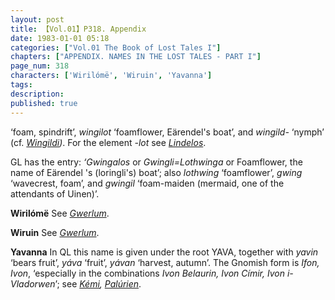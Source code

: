 ```yaml
---
layout: post
title: 【Vol.01】P318. Appendix
date: 1983-01-01 05:18
categories: ["Vol.01 The Book of Lost Tales I"]
chapters: ["APPENDIX. NAMES IN THE LOST TALES - PART I"]
page_num: 318
characters: ['Wirilómë', 'Wiruin', 'Yavanna']
tags: 
description: 
published: true
---
```


<p style="text-indent: 0;">
‘foam, spindrift’, <I>wingilot</I> ‘foamflower, Eärendel's boat’, and <I>wingild-</I> ‘nymph’ (cf. <I><a href="{{site.baseurl}}/characters#Wingildi">Wingildi</a>)</I>. For the element <I>-lot</I> see <I><a href="{{site.baseurl}}/characters#Lindelos">Lindelos</a></I>.
</p>

GL has the entry: <I>‘Gwingalos</I> or <I>Gwingli=Lothwinga</I> or Foamflower, the name of Eärendel 's (loringli's) boat’; also <I>lothwing</I> ‘foamflower’, <I>gwing</I> ‘wavecrest, foam’, and <I>gwingil</I> ‘foam-maiden (mermaid, one of the attendants of Uinen)’.

<B>Wirilómë</B>  See <I>[Gwerlum]({{site.baseurl}}/characters#Gwerlum)</I>.

<B>Wiruin</B>   See <I>[Gwerlum]({{site.baseurl}}/characters#Gwerlum)</I>.

<B>Yavanna</B> In QL this name is given under the root YAVA, together with <I>yavin</I> ‘bears fruit’, <I>yáva</I> ‘fruit’, <I>yávan</I> ‘harvest, autumn’. The Gnomish form is <I>Ifon, Ivon</I>, ‘especially in the combinations <I>Ivon Belaurin, Ivon Címir, Ivon i-Vladorwen</I>’; see <I>[Kémi]({{site.baseurl}}/characters#Kémi), [Palúrien]({{site.baseurl}}/characters#Palúrien)</I>.

